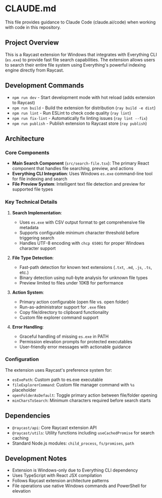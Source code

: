 # CLAUDE.md

This file provides guidance to Claude Code (claude.ai/code) when working with code in this repository.

## Project Overview

This is a Raycast extension for Windows that integrates with Everything CLI (`es.exe`) to provide fast file search capabilities. The extension allows users to search their entire file system using Everything's powerful indexing engine directly from Raycast.

## Development Commands

- `npm run dev` - Start development mode with hot reload (adds extension to Raycast)
- `npm run build` - Build the extension for distribution (`ray build -e dist`)
- `npm run lint` - Run ESLint to check code quality (`ray lint`)  
- `npm run fix-lint` - Automatically fix linting issues (`ray lint --fix`)
- `npm run publish` - Publish extension to Raycast store (`ray publish`)

## Architecture

### Core Components

- **Main Search Component** (`src/search-file.tsx`): The primary React component that handles file searching, preview, and actions
- **Everything CLI Integration**: Uses Windows `es.exe` command-line tool for file indexing and search
- **File Preview System**: Intelligent text file detection and preview for supported file types

### Key Technical Details

1. **Search Implementation**: 
   - Uses `es.exe` with CSV output format to get comprehensive file metadata
   - Supports configurable minimum character threshold before triggering search
   - Handles UTF-8 encoding with `chcp 65001` for proper Windows character support

2. **File Type Detection**:
   - Fast-path detection for known text extensions (`.txt`, `.md`, `.js`, `.ts`, etc.)
   - Binary detection using null-byte analysis for unknown file types
   - Preview limited to files under 10KB for performance

3. **Action System**:
   - Primary action configurable (open file vs. open folder)
   - Run-as-administrator support for `.exe` files
   - Copy file/directory to clipboard functionality
   - Custom file explorer command support

4. **Error Handling**:
   - Graceful handling of missing `es.exe` in PATH
   - Permission elevation prompts for protected executables
   - User-friendly error messages with actionable guidance

### Configuration

The extension uses Raycast's preference system for:
- `esExePath`: Custom path to es.exe executable
- `fileExplorerCommand`: Custom file manager command with `%s` placeholder
- `openFolderAsDefault`: Toggle primary action between file/folder opening
- `minCharsToSearch`: Minimum characters required before search starts

## Dependencies

- `@raycast/api`: Core Raycast extension API
- `@raycast/utils`: Utility functions including `useCachedPromise` for search caching
- Standard Node.js modules: `child_process`, `fs/promises`, `path`

## Development Notes

- Extension is Windows-only due to Everything CLI dependency
- Uses TypeScript with React JSX compilation
- Follows Raycast extension architecture patterns
- File operations use native Windows commands and PowerShell for elevation